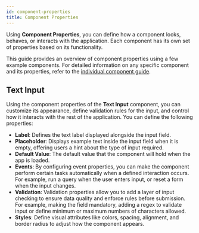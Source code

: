 ```yaml
---
id: component-properties
title: Component Properties
---
```


Using **Component Properties**, you can define how a component looks, behaves, or interacts with the application. Each component has its own set of properties based on its functionality.

This guide provides an overview of component properties using a few example components. For detailed information on any specific component and its properties, refer to the [individual component guide](#).

## Text Input

Using the component properties of the **Text Input** component, you can customize its appearance, define validation rules for the input, and control how it interacts with the rest of the application. You can define the following properties:

- **Label**: Defines the text label displayed alongside the input field.
- **Placeholder**: Displays example text inside the input field when it is empty, offering users a hint about the type of input required.
- **Default Value**: The default value that the component will hold when the app is loaded.
- **Events**: By configuring event properties, you can make the component perform certain tasks automatically when a defined interaction occurs. For example, run a query when the user enters input, or reset a form when the input changes.
- **Validation**: Validation properties allow you to add a layer of input checking to ensure data quality and enforce rules before submission. For example, making the field mandatory, adding a regex to validate input or define minimum or maximum numbers of characters allowed.
- **Styles**: Define visual attributes like colors, spacing, alignment, and border radius to adjust how the component appears.













































<!-- 

ToolJet offers a variety of highly customizable components. Each component can be customized by setting its properties. The Properties Panel, which appears on the right side when a component is selected, includes two tabs:

- **Properties**: Used to configure the functional aspects of the component.
- **Styles**: Used to customize the appearance, such as colors, border radius, and other styling options.

<img style={{ marginBottom:'15px' }} className="screenshot-full img-full" src="/img/app-builder/properties/properties-panel.png" alt="App Builder: Properties Panel"/>

Each component has its own set of properties based on its functionality. This guide covers some of the commonly used properties across components.

## Properties

### Events

Events can be configured for each component to trigger actions such as running a query, showing an alert, and more, based on specific user interactions like clicks or hover events.
For more details, refer to the [Events and Logic](#) guide.

<img className="screenshot-full img-l" src="/img/app-builder/properties/events.png" alt="App Builder: Properties Panel"/>

### Additional Actions

#### Show Loading State

Displays a loading spinner when enabled. This can be toggled manually or configured dynamically by clicking **fx** and entering a logical expression.

<img className="screenshot-full img-l" src="/img/app-builder/properties/loading.png" alt="App Builder: Properties Panel"/>

#### Visibility

Controls the visibility of the component. When disabled, the component is hidden. This can be managed using the toggle button or configured dynamically using **fx** with a logical expression.

<img className="screenshot-full img-l" src="/img/app-builder/properties/visibility.png" alt="App Builder: Properties Panel"/>

#### Disable

Prevents user interaction with the component when enabled. This can be set using the toggle button or dynamically configured using **fx** with a logical expression.

<img className="screenshot-full img-l" src="/img/app-builder/properties/disable.png" alt="App Builder: Properties Panel"/>

#### Tooltip

Displays additional information when the component is hovered over.

<img className="screenshot-full img-l" src="/img/app-builder/properties/tooltip.png" alt="App Builder: Properties Panel"/>

### Devices

| Property |  Description | Expected Value |
|:---------- |:----------- |:----------|
| Show on desktop | Makes the component visible in desktop view. | You can set it with the toggle button or dynamically configure the value by clicking on **fx** and entering a logical expression. |
| Show on mobile | Makes the component visible in mobile view. | You can set it with the toggle button or dynamically configure the value by clicking on **fx** and entering a logical expression. |

## Styles

### Colors

ToolJet allows customization of component colors. Colors can be set by entering a hex code or dynamically through the **fx** option.

### Border Radius

The border radius of a component can be configured from the Styles tab to control the roundness of its corners.

### Box Shadow

Adds shadow effects around the component to enhance its appearance. This setting is available under the Styles tab. -->

